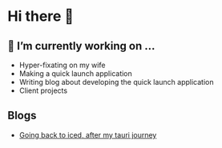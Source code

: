 # Hi there 👋

## 🔭 I’m currently working on ...
- Hyper-fixating on my wife
- Making a quick launch application
- Writing blog about developing the quick launch application
- Client projects

## Blogs
- [Going back to iced, after my tauri journey](blogs/2024/Nov/24.md)

<!--

Here are some ideas to get you started:

- 🌱 I’m currently learning ...
- 👯 I’m looking to collaborate on ...
- 🤔 I’m looking for help with ...
- 💬 Ask me about ...
- 📫 How to reach me: ...
- 😄 Pronouns: ...
- ⚡ Fun fact: ...
-->
